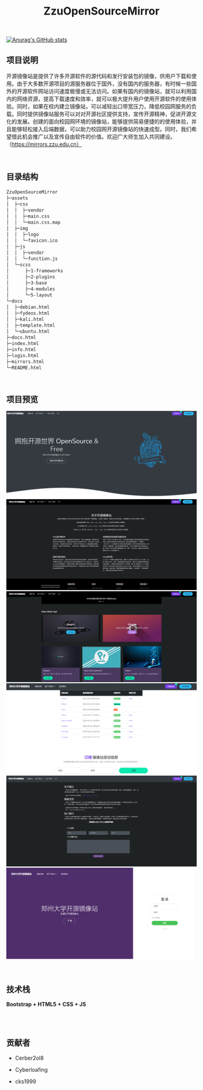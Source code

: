 <h1 align="center">ZzuOpenSourceMirror</h1>
<br/>

[![Anurag's GitHub stats](https://github-readme-stats.vercel.app/api?username=anuraghazra)](https://github.com/anuraghazra/github-readme-stats)

## 项目说明

开源镜像站是提供了许多开源软件的源代码和发行安装包的镜像，供用户下载和使用。由于大多数开源项目的源服务器位于国外，没有国内的服务器，有时候一些国外的开源软件网站访问速度极慢或无法访问。如果有国内的镜像站，就可以利用国内的网络资源，提高下载速度和效率，就可以极大提升用户使用开源软件的使用体验。同时，如果在校内建立镜像站，可以减轻出口带宽压力，降低校园网服务的负载。同时提供镜像站服务可以对对开源社区提供支持，宣传开源精神，促进开源文化的发展。创建的面向校园网环境的镜像站，能够提供简易便捷的的使用体验，并且能够轻松接入后端数据，可以助力校园网开源镜像站的快速成型。同时，我们希望借此机会推广以及宣传自由软件的价值。欢迎广大师生加入共同建设。（https://mirrors.zzu.edu.cn）

<br/>

## 目录结构


```
ZzuOpenSourceMirror
├─assets
│  ├─css
│  │  ├─vendor
│  │  ├─main.css
│  │  └─main.css.map
│  ├─img
│  │  ├─logo
│  │  └─favicon.ico
│  ├─js
│  │  ├─vendor
│  │  └─function.js
│  └─scss
│      ├─1-frameworks
│      ├─2-plugins
│      ├─3-base
│      ├─4-modules
│      └─5-layout
└─docs
│  ├─debian.html
│  ├─fydeos.html
│  ├─kali.html
│  ├─template.html
│  └─ubuntu.html
├─docs.html
├─index.html
├─info.html
├─login.html
├─mirrors.html
└─README.html
```
<br/>

## 项目预览
![](./assets/img/logo/screenshot1.png)<br/>
![](./assets/img/logo/screenshot2.png)<br/>
![](./assets/img/logo/screenshot3.png)<br/>
![](./assets/img/logo/screenshot4.png)<br/>
![](./assets/img/logo/screenshot5.png)<br/>
![](./assets/img/logo/screenshot6.png)<br/>

<br/>

## 技术栈

**Bootstrap + HTML5 + CSS + JS**

<br/>

<br/>

## 贡献者

- Cerber2ol8

- Cyberloafing

- cks1999

<br/>
